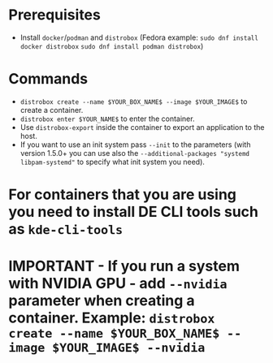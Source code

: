 # Prerequisites
* Install `docker`/`podman` and `distrobox` (Fedora example: `sudo dnf install docker distrobox` `sudo dnf install podman distrobox`)

# Commands
* `distrobox create --name $YOUR_BOX_NAME$ --image $YOUR_IMAGE$` to create a container.
* `distrobox enter $YOUR_NAME$` to enter the container.
* Use `distrobox-export` inside the container to export an application to the host.
* If you want to use an init system pass `--init` to the parameters (with version 1.5.0+ you can use also the `--additional-packages "systemd libpam-systemd"` to specify what init system you need).

# For containers that you are using you need to install DE CLI tools such as `kde-cli-tools`

# IMPORTANT - If you run a system with NVIDIA GPU - add `--nvidia` parameter when creating a container. Example: `distrobox create --name $YOUR_BOX_NAME$ --image $YOUR_IMAGE$ --nvidia`